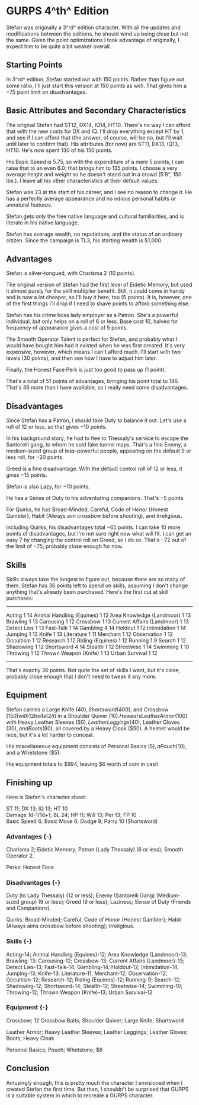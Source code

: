 <!--
 Copyright 2024 David Terhune. All rights reserved.
-->

# GURPS 4^th^ Edition

Stefan was originally a 3^rd^ edition character.  With all the updates and modifications between the editions, he should wind up being close but not the same.  Given the point optimizations I took advantage of originally, I expect him to be quite a bit weaker overall.

## Starting Points

In 3^rd^ edition, Stefan started out with 150 points.  Rather than figure out some ratio, I'll just start this version at 150 points as well.  That gives him a $-75$ point limit on disadvantages.

## Basic Attributes and Secondary Characteristics

The original Stefan had ST12, DX14, IQ14, HT10.  There's no way I can afford that with the new costs for DX and IQ.  I'll drop everything except HT by 1, and see if I can afford that (the answer, of course, will be no, but I'll wait until later to confirm that).  His attributes (for now) are ST11, DX13, IQ13, HT10.  He's now spent 130 of his 150 points.

His Basic Speed is 5.75, so with the expenditure of a mere 5 points, I can raise that to an even 6.0; that brings him to 135 points.  I choose a very average height and weight so he doesn't stand out in a crowd (5'8", 150 lbs.).  I leave all his other characteristics at their default values.

Stefan was 23 at the start of his career, and I see no reason to change it.  He has a perfectly average appearance and no odious personal habits or unnatural features.

Stefan gets only the free native language and cultural familiarities, and is literate in his native language.

Stefan has average wealth, no reputations, and the status of an ordinary citizen.  Since the campaign is TL3, his starting wealth is $1,000.

## Advantages

Stefan is silver-tongued, with Charisma 2 (10 points).

The original version of Stefan had the first level of Eidetic Memory, but used it almost purely for the skill multiplier benefit.  Still, it could come in handy and is now a lot cheaper, so I'll buy it here, too (5 points).  It is, however, one of the first things I'll drop if I need to shave points to afford something else.

Stefan has his crime boss lady employer as a Patron.  She's a powerful individual, but only helps on a roll of 6 or less.  Base cost 10, halved for frequency of appearance gives a cost of 5 points.

The Smooth Operator Talent is perfect for Stefan, and probably what I would have bought him had it existed when he was first created.  It's very expensive, however, which means I can't afford much.  I'll start with two levels (30 points), and then see how I have to adjust him later.

Finally, the Honest Face Perk is just too good to pass up (1 point).

That's a total of 51 points of advantages, bringing his point total to 186.  That's 36 more than I have available, so I really need some disadvantages.

## Disadvantages

Since Stefan has a Patron, I should take Duty to balance it out.  Let's use a roll of 12 or less, so that gives $-10$ points.

In his background story, he had to flee to Thessaly's service to escape the Santorelli gang, to whom he sold fake tunnel maps.  That's a fine Enemy, a medium-sized group of less-powerful people, appearing on the default 9 or less roll, for $-20$ points.

Greed is a fine disadvantage.  With the default control roll of 12 or less, it gives $-15$ points.

Stefan is also Lazy, for $-10$ points.

He has a Sense of Duty to his adventuring companions.  That's $-5$ points.

For Quirks, he has Broad-Minded, Careful, Code of Honor (Honest Gambler), Habit (Always aim crossbow before shooting), and Irreligious.

Including Quirks, his disadvantages total $-65$ points.  I can take 10 more points of disadvantages, but I'm not sure right now what will fit.  I can get an easy 7 by changing the control roll on Greed, so I do so.  That's $-72$ out of the limit of $-75$; probably close enough for now.

## Skills

Skills always take the longest to figure out, because there are so many of them.  Stefan has 36 points left to spend on skills, assuming I don't change anything that's already been purchased.  Here's the first cut at skill purchases:

--------------------------- -- ---
Acting                       1  14
Animal Handling (Equines)    1  12
Area Knowledge (Landmoor)    1  13
Brawling                     1  13
Carousing                    1  12
Crossbow                     1  13
Current Affairs (Landmoor)   1  13
Detect Lies                  1  13
Fast-Talk                    1  14
Gambling                     4  14
Holdout                      1  12
Intimidation                 1  14
Jumping                      1  13
Knife                        1  13
Literature                   1  11
Merchant                     1  12
Observation                  1  12
Occultism                    1  12
Research                     1  12
Riding (Equines)             1  12
Running                      1   9
Search                       1  12
Shadowing                    1  12
Shortsword                   4  14
Stealth                      1  12
Streetwise                   1  14
Swimming                     1  10
Throwing                     1  12
Thrown Weapon (Knife)        1  13
Urban Survival               1  12
--------------------------- -- ---

That's exactly 36 points.  Not quite the set of skills I want, but it's close; probably close enough that I don't need to tweak it any more.

## Equipment

Stefan carries a Large Knife ($40), Shortsword ($400), and Crossbow ($150) with 12 bolts ($24) in a Shoulder Quiver ($10).  He wears Leather Armor ($100) with Heavy Leather Sleeves ($50), Leather Leggings ($40), Leather Gloves ($30), and Boots ($80), all covered by a Heavy Cloak ($50).  A helmet would be nice, but it's a lot harder to conceal.

HIs miscellaneous equipment consists of Personal Basics ($5), a Pouch ($10), and a Whetstone ($5).

His equipment totals to $994, leaving $6 worth of coin in cash.

## Finishing up

Here is Stefan's character sheet:

ST 11; DX 13; IQ 13; HT 10\
Damage 1d-1/1d+1; BL 24; HP 11; Will 13; Per 13; FP 10\
Basic Speed 6; Basic Move 6; Dodge 9; Parry 10 (Shortsword)

### Advantages {-}

Charisma 2; Eidetic Memory; Patron (Lady Thessaly) (6 or less); Smooth Operator 2.

Perks: Honest Face

### Disadvantages {-}

Duty (to Lady Thessaly) (12 or less); Enemy (Santorelli Gang) (Medium-sized group) (9 or less); Greed (9 or less); Laziness; Sense of Duty (Friends and Companions).

Quirks: Broad-Minded; Careful; Code of Honor (Honest Gambler); Habit (Always aims crossbow before shooting); Irreligious.

### Skills {-}

Acting-14; Animal Handling (Equines)-12; Area Knowledge (Landmoor)-13; Brawling-13; Carousing-12; Crossbow-13; Current Affairs (Landmoor)-13; Detect Lies-13; Fast-Talk-14; Gambling-14; Holdout-12; Intimidation-14; Jumping-13; Knife-13; Literature-11; Merchant-12; Observation-12; Occultism-12; Research-12; Riding (Equines)-12; Running-9; Search-12; Shadowing-12; Shortsword-14; Stealth-12; Streetwise-14; Swimming-10; Throwing-12; Thrown Weapon (Knife)-13; Urban Survival-12

### Equipment {-}

Crossbow; 12 Crossbow Bolts; Shoulder Quiver; Large Knife; Shortsword

Leather Armor; Heavy Leather Sleeves; Leather Leggings; Leather Gloves; Boots; Heavy Cloak

Personal Basics; Pouch; Whetstone; $6

## Conclusion

Amusingly enough, this is pretty much the character I envisioned when I created Stefan the first time.  But then, I shouldn't be surprised that GURPS is a suitable system in which to recreate a GURPS character.

